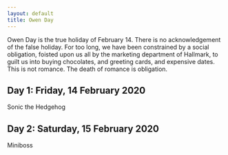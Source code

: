 ```yaml
---
layout: default
title: Owen Day
---
```


Owen Day is the true holiday of February 14. There is no acknowledgement of the false holiday. For
too long, we have been constrained by a social obligation, foisted upon us all by the marketing
department of Hallmark, to guilt us into buying chocolates, and greeting cards, and expensive dates.
This is not romance. The death of romance is obligation.

Day 1: Friday, 14 February 2020
-------------------------------

Sonic the Hedgehog


Day 2: Saturday, 15 February 2020
---------------------------------

Miniboss